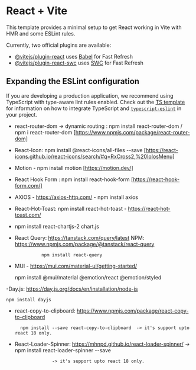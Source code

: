 # React + Vite

This template provides a minimal setup to get React working in Vite with HMR and some ESLint rules.

Currently, two official plugins are available:

- [@vitejs/plugin-react](https://github.com/vitejs/vite-plugin-react/blob/main/packages/plugin-react) uses [Babel](https://babeljs.io/) for Fast Refresh
- [@vitejs/plugin-react-swc](https://github.com/vitejs/vite-plugin-react/blob/main/packages/plugin-react-swc) uses [SWC](https://swc.rs/) for Fast Refresh

## Expanding the ESLint configuration

If you are developing a production application, we recommend using TypeScript with type-aware lint rules enabled. Check out the [TS template](https://github.com/vitejs/vite/tree/main/packages/create-vite/template-react-ts) for information on how to integrate TypeScript and [`typescript-eslint`](https://typescript-eslint.io) in your project.


- react-router-dom -> dynamic routing : npm install react-router-dom / npm i react-router-dom [https://www.npmjs.com/package/react-router-dom]
- React-Icon: npm install @react-icons/all-files --save [https://react-icons.github.io/react-icons/search/#q=RxCross2,%20IoIosMenu]
- Motion - npm install motion [https://motion.dev/]
- React Hook Form : npm install react-hook-form  [https://react-hook-form.com/]
- AXIOS - https://axios-http.com/ - npm install axios
- React-Hot-Toast: npm install react-hot-toast - https://react-hot-toast.com/

- npm install react-chartjs-2 chart.js

- React Query: https://tanstack.com/query/latest 
                NPM: https://www.npmjs.com/package/@tanstack/react-query

                npm install react-query


- MUI - https://mui.com/material-ui/getting-started/
    
    npm install @mui/material @emotion/react @emotion/styled

-Day.js:  https://day.js.org/docs/en/installation/node-js

    npm install dayjs

- react-copy-to-clipboard: https://www.npmjs.com/package/react-copy-to-clipboard

        npm install --save react-copy-to-clipboard  -> it's support upto react 18 only.

- React-Loader-Spinner: https://mhnpd.github.io/react-loader-spinner/
                    -> npm install react-loader-spinner --save

                    -> it's support upto react 18 only.